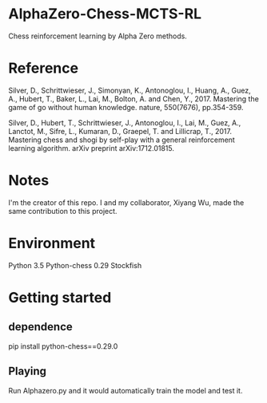 # AlphaZero-Chess-MCTS-RL
Chess reinforcement learning by Alpha Zero methods.

# Reference
Silver, D., Schrittwieser, J., Simonyan, K., Antonoglou, I., Huang, A., Guez, A., Hubert, T., Baker, L., Lai, M., Bolton, A. and Chen, Y., 2017. Mastering the game of go without human knowledge. nature, 550(7676), pp.354-359.

Silver, D., Hubert, T., Schrittwieser, J., Antonoglou, I., Lai, M., Guez, A., Lanctot, M., Sifre, L., Kumaran, D., Graepel, T. and Lillicrap, T., 2017. Mastering chess and shogi by self-play with a general reinforcement learning algorithm. arXiv preprint arXiv:1712.01815.

# Notes
I'm the creator of this repo. I and my collaborator, Xiyang Wu, made the same contribution to this project. 

# Environment
Python 3.5
Python-chess 0.29
Stockfish

# Getting started
## dependence
pip install python-chess==0.29.0

## Playing
Run Alphazero.py and it would automatically train the model and test it.
